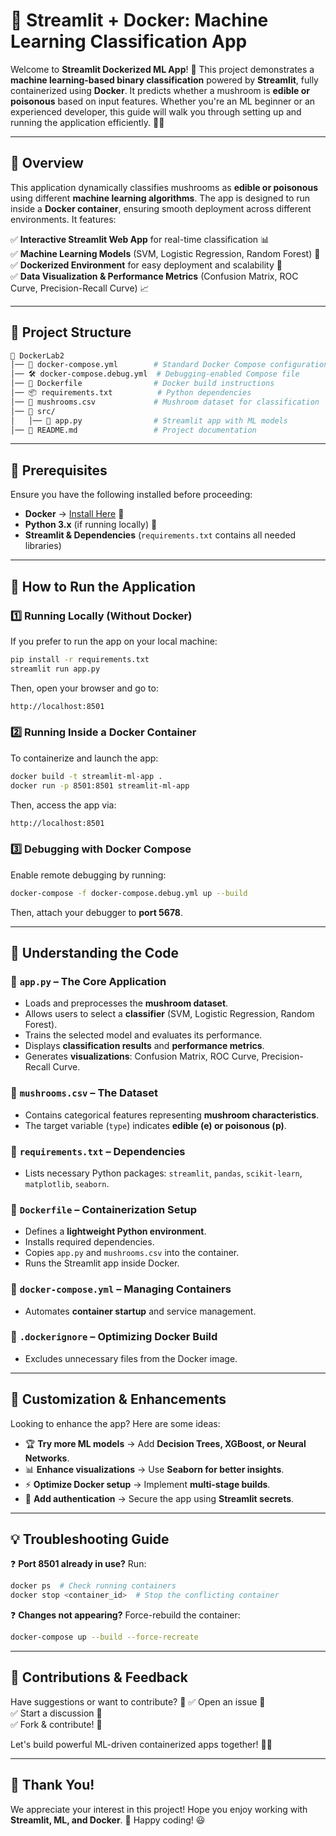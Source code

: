# 🚀 Streamlit + Docker: Machine Learning Classification App

Welcome to **Streamlit Dockerized ML App**! 🎉 This project demonstrates a **machine learning-based binary classification** powered by **Streamlit**, fully containerized using **Docker**. It predicts whether a mushroom is **edible or poisonous** based on input features. Whether you're an ML beginner or an experienced developer, this guide will walk you through setting up and running the application efficiently. 🐳✨

---

## 📌 Overview
This application dynamically classifies mushrooms as **edible or poisonous** using different **machine learning algorithms**. The app is designed to run inside a **Docker container**, ensuring smooth deployment across different environments. It features:

✅ **Interactive Streamlit Web App** for real-time classification 📊  
✅ **Machine Learning Models** (SVM, Logistic Regression, Random Forest) 🤖  
✅ **Dockerized Environment** for easy deployment and scalability 🐳  
✅ **Data Visualization & Performance Metrics** (Confusion Matrix, ROC Curve, Precision-Recall Curve) 📈  

---

## 📂 Project Structure
```bash
📂 DockerLab2
│── 📜 docker-compose.yml        # Standard Docker Compose configuration
│── 🛠️ docker-compose.debug.yml  # Debugging-enabled Compose file
│── 📄 Dockerfile                # Docker build instructions
│── 📦 requirements.txt          # Python dependencies
│── 🍄 mushrooms.csv             # Mushroom dataset for classification
│── 📂 src/
│   │── 🎨 app.py                # Streamlit app with ML models
│── 📖 README.md                 # Project documentation
```

---

## 🔧 Prerequisites
Ensure you have the following installed before proceeding:
- **Docker** → [Install Here](https://www.docker.com/get-started) 🐳  
- **Python 3.x** (if running locally) 🐍  
- **Streamlit & Dependencies** (`requirements.txt` contains all needed libraries)  

---

## 🚀 How to Run the Application
### **1️⃣ Running Locally (Without Docker)**
If you prefer to run the app on your local machine:
```bash
pip install -r requirements.txt
streamlit run app.py
```
Then, open your browser and go to:
```bash
http://localhost:8501
```

### **2️⃣ Running Inside a Docker Container**
To containerize and launch the app:
```bash
docker build -t streamlit-ml-app .
docker run -p 8501:8501 streamlit-ml-app
```
Then, access the app via:
```bash
http://localhost:8501
```

### **3️⃣ Debugging with Docker Compose**
Enable remote debugging by running:
```bash
docker-compose -f docker-compose.debug.yml up --build
```
Then, attach your debugger to **port 5678**.

---

## 📜 Understanding the Code
### **🔹 `app.py` – The Core Application**
- Loads and preprocesses the **mushroom dataset**.
- Allows users to select a **classifier** (SVM, Logistic Regression, Random Forest).
- Trains the selected model and evaluates its performance.
- Displays **classification results** and **performance metrics**.
- Generates **visualizations**: Confusion Matrix, ROC Curve, Precision-Recall Curve.

### **🔹 `mushrooms.csv` – The Dataset**
- Contains categorical features representing **mushroom characteristics**.
- The target variable (`type`) indicates **edible (e) or poisonous (p)**.

### **🔹 `requirements.txt` – Dependencies**
- Lists necessary Python packages: `streamlit`, `pandas`, `scikit-learn`, `matplotlib`, `seaborn`.

### **🔹 `Dockerfile` – Containerization Setup**
- Defines a **lightweight Python environment**.
- Installs required dependencies.
- Copies `app.py` and `mushrooms.csv` into the container.
- Runs the Streamlit app inside Docker.

### **🔹 `docker-compose.yml` – Managing Containers**
- Automates **container startup** and service management.

### **🔹 `.dockerignore` – Optimizing Docker Build**
- Excludes unnecessary files from the Docker image.

---

## 🎨 Customization & Enhancements
Looking to enhance the app? Here are some ideas:
- 🏆 **Try more ML models** → Add **Decision Trees, XGBoost, or Neural Networks**.
- 📊 **Enhance visualizations** → Use **Seaborn for better insights**.
- ⚡ **Optimize Docker setup** → Implement **multi-stage builds**.
- 🔐 **Add authentication** → Secure the app using **Streamlit secrets**.

---

## 💡 Troubleshooting Guide
❓ **Port 8501 already in use?** Run:
```bash
docker ps  # Check running containers
docker stop <container_id>  # Stop the conflicting container
```

❓ **Changes not appearing?** Force-rebuild the container:
```bash
docker-compose up --build --force-recreate
```

---

## 🙌 Contributions & Feedback
Have suggestions or want to contribute? 🚀
✅ Open an issue 📝  
✅ Start a discussion 💬  
✅ Fork & contribute! 🎉  

Let's build powerful ML-driven containerized apps together! 🐳✨

---

## 🎉 Thank You!
We appreciate your interest in this project! Hope you enjoy working with **Streamlit, ML, and Docker**. 🚀 Happy coding! 😃

